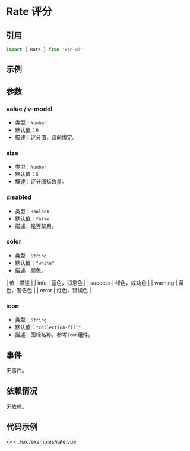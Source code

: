 # Rate 评分

## 引用
```js
import { Rate } from 'xin-ui'
```

## 示例
<example-rate/>

## 参数

### value / v-model

* 类型：`Number`
* 默认值：`0`
* 描述：评分值，双向绑定。

### size

* 类型：`Number`
* 默认值：`5`
* 描述：评分图标数量。

### disabled

* 类型：`Boolean`
* 默认值：`false`
* 描述：是否禁用。

### color

* 类型：`String`
* 默认值：`"white"`
* 描述：颜色。

| 值 | 描述 |
| info | 蓝色，消息色 |
| success | 绿色，成功色 |
| warning | 黄色，警告色 |
| error | 红色，错误色 |

### icon

* 类型：`String`
* 默认值：`"collection-fill"`
* 描述：图标名称，参考`Icon`组件。

## 事件

无事件。

## 依赖情况

无依赖。

## 代码示例
<<< ./src/examples/rate.vue






